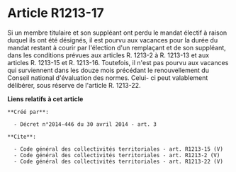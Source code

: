 # Article R1213-17

Si un membre titulaire et son suppléant ont perdu le mandat électif à raison duquel ils ont été désignés, il est pourvu aux
vacances pour la durée du mandat restant à courir par l'élection d'un remplaçant et de son suppléant, dans les conditions
prévues aux articles R. 1213-2 à R. 1213-13 et aux articles R. 1213-15 et R. 1213-16. Toutefois, il n'est pas pourvu aux
vacances qui surviennent dans les douze mois précédant le renouvellement du Conseil national d'évaluation des normes. Celui-
ci peut valablement délibérer, sous réserve de l'article R. 1213-22.

**Liens relatifs à cet article**

	**Créé par**:

	  - Décret n°2014-446 du 30 avril 2014 - art. 3

	**Cite**:

	  - Code général des collectivités territoriales - art. R1213-15 (V)
	  - Code général des collectivités territoriales - art. R1213-2 (V)
	  - Code général des collectivités territoriales - art. R1213-22 (V)
